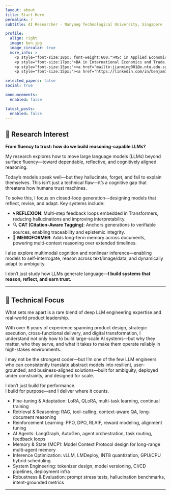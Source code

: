 ```yaml
---
layout: about
title: Start Here
permalink: /
subtitle: AI Researcher · Nanyang Technological University, Singapore

profile:
  align: right
  image: ben.jpg
  image_circular: true
  more_info: >
    <p style="font-size:18px; font-weight:600;">MSc in Applied Economics, Nanyang Technological University</p>
    <p style="font-size:17px;">BA in International Economics and Trade, Nankai University</p>
    <p style="font-size:15px;"><a href="mailto:jianming001@e.ntu.edu.sg">jianming001@e.ntu.edu.sg</a></p>
    <p style="font-size:15px;"><a href="https://linkedin.com/in/benjaminrockefeller" target="_blank">LinkedIn</a></p>

selected_papers: false
social: true

announcements:
  enabled: false

latest_posts:
  enabled: false
---
```

## 🔷 Research Interest

**From fluency to trust: how do we build reasoning-capable LLMs?**

My research explores how to move large language models (LLMs) beyond surface fluency—toward dependable, reflective, and cognitively aligned reasoning.

Today’s models speak well—but they hallucinate, forget, and fail to explain themselves. This isn’t just a technical flaw—it’s a cognitive gap that threatens how humans trust machines.

To solve this, I focus on closed-loop generation—designing models that reflect, revise, and adapt. Key systems include:

- 🌀 **REFLEXION**: Multi-step feedback loops embedded in Transformers, reducing hallucinations and improving interpretability.  
- 🔍 **CAT (Citation-Aware Tagging)**: Anchors generations to verifiable sources, enabling traceability and epistemic integrity.  
- 🧠 **MEMOFORMER**: Adds long-term memory across documents, powering multi-context reasoning over extended timelines.  

I also explore multimodal cognition and nonlinear inference—enabling models to self-interrogate, reason across text/image/data, and dynamically adapt to ambiguity.

I don’t just study how LLMs generate language—**I build systems that reason, reflect, and earn trust.**

---

## 🔷 Technical Focus

What sets me apart is a rare blend of deep LLM engineering expertise and real-world product leadership.

With over 6 years of experience spanning product design, strategic execution, cross-functional delivery, and digital transformation, I understand not only how to build large-scale AI systems—but why they matter, who they serve, and what it takes to make them operate reliably in high-stakes environments.

I may not be the strongest coder—but I’m one of the few LLM engineers who can consistently translate abstract models into resilient, user-grounded, and business-aligned solutions—built for ambiguity, deployed under constraints, and designed for scale.

I don’t just build for performance.  
I build for purpose—and I deliver where it counts.

- Fine-tuning & Adaptation: LoRA, QLoRA, multi-task learning, continual training  
- Retrieval & Reasoning: RAG, tool-calling, context-aware QA, long-document reasoning  
- Reinforcement Learning: PPO, DPO, RLAIF, reward modeling, alignment tuning  
- AI Agents: LangGraph, AutoGen, agent orchestration, task routing, feedback loops  
- Memory & State (MCP): Model Context Protocol design for long-range multi-agent memory  
- Inference Optimization: vLLM, LMDeploy, INT8 quantization, GPU/CPU hybrid scheduling  
- System Engineering: tokenizer design, model versioning, CI/CD pipelines, deployment infra  
- Robustness & Evaluation: prompt stress tests, hallucination benchmarks, intent-grounded metrics  

---
